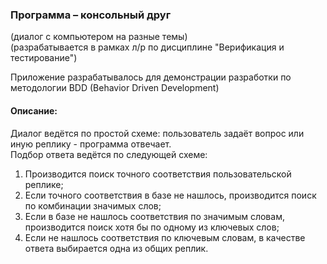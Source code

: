 ### Программа – консольный друг  
(диалог с компьютером на разные темы)  
(разрабатывается в рамках л/р по дисциплине "Верификация и тестирование")

Приложение разрабатывалось для демонстрации разработки по методологии BDD (Behavior Driven Development)

#### Описание:
Диалог ведётся по простой схеме: пользователь задаёт вопрос или иную реплику - программа отвечает.  
Подбор ответа ведётся по следующей схеме:
1. Производится поиск точного соответствия пользовательской реплике;
2. Если точного соответствия в базе не нашлось, производится поиск по комбинации значимых слов;
3. Если в базе не нашлось соответствия по значимым словам, производится поиск хотя бы по одному из ключевых слов;
4. Если не нашлось соответствия по ключевым словам, в качестве ответа выбирается одна из общих реплик.